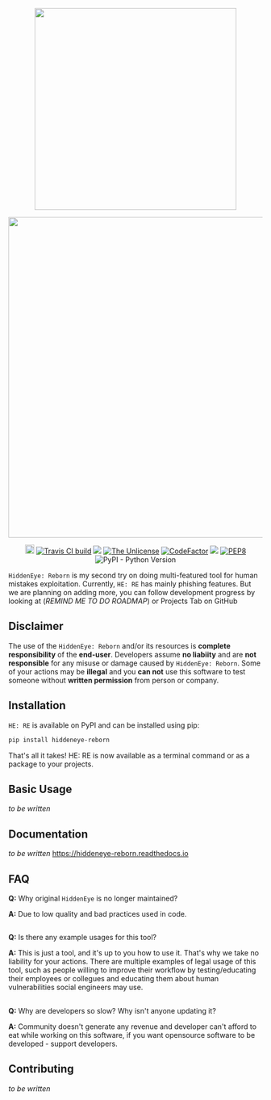 <p align="center"> 
    <img src="https://github.com/Open-Security-Group-OSG/HiddenEyeReborn/raw/master/art/HiddenEyeLogo.svg" width="400">
</p>
<p align="center">
    <img src="https://github.com/Open-Security-Group-OSG/HiddenEyeReborn/raw/master/art/HE:RE_text.svg" width="635">
</p>
<p align="center">
    <a href="https://badge.fury.io/py/hiddeneye-reborn"><img src="https://badge.fury.io/py/hiddeneye-reborn.svg" alt="PyPI version" height="18"></a>
    <a href="https://travis-ci.com/github/Open-Security-Group-OSG/HiddenEyeReborn"><img title="Travis CI build" src="https://travis-ci.com/Open-Security-Group-OSG/HiddenEyeReborn.svg?branch=master"></a>
    <a href="https://codecov.io/gh/Open-Security-Group-OSG/HiddenEyeReborn"><img src="https://codecov.io/gh/Open-Security-Group-OSG/HiddenEyeReborn/branch/master/graph/badge.svg" /></a>
    <a href="https://unlicense.org"><img title="The Unlicense" src="https://img.shields.io/badge/license-Unlicense-black.svg"></a>
    <a href="https://www.codefactor.io/repository/github/open-security-group-osg/hiddeneyereborn"><img src="https://www.codefactor.io/repository/github/open-security-group-osg/hiddeneyereborn/badge" alt="CodeFactor" /></a>
    <a href="https://www.codacy.com/gh/Open-Security-Group-OSG/HiddenEyeReborn/dashboard?utm_source=github.com&amp;utm_medium=referral&amp;utm_content=Open-Security-Group-OSG/HiddenEyeReborn&amp;utm_campaign=Badge_Grade"><img src="https://app.codacy.com/project/badge/Grade/372e5b4c61764b8f87580cd57eec92b9"/></a>
    <a href="https://www.python.org/dev/peps/pep-0008/"><img title="PEP8" src="https://img.shields.io/badge/code%20style-pep8-blue.svg"></a>
    <img alt="PyPI - Python Version" src="https://img.shields.io/pypi/pyversions/hiddeneye-reborn">
</p>

`HiddenEye: Reborn` is my second try on doing multi-featured tool for human mistakes exploitation. 
Currently, `HE: RE` has mainly phishing features. But we are planning on adding more, you can follow development progress by looking at (*REMIND ME TO DO ROADMAP*) or Projects Tab on GitHub

## Disclaimer
The use of the `HiddenEye: Reborn` and/or its resources is **complete responsibility** of the **end-user**.
Developers assume **no liabiity** and are **not responsible** for any misuse or damage caused by `HiddenEye: Reborn`. 
Some of your actions may be **illegal** and you **can not** use this software to test someone without **written permission** from person or company.

## Installation
`HE: RE` is available on PyPI and can be installed using pip:
```sh
pip install hiddeneye-reborn
```
That's all it takes! HE: RE is now available as a terminal command or as a package to your projects.

## Basic Usage
*to be written*

## Documentation
*to be written*
https://hiddeneye-reborn.readthedocs.io

## FAQ
**Q:** Why original `HiddenEye` is no longer maintained?

**A:** Due to low quality and bad practices used in code.
##

**Q:** Is there any example usages for this tool?

**A:** This is just a tool, and it's up to you how to use it. That's why we take no liability for your actions. 
There are multiple examples of legal usage of this tool, such as people willing to improve their workflow by testing/educating their employees or collegues and educating them about human vulnerabilities social engineers may use.
##

**Q:** Why are developers so slow? Why isn't anyone updating it?

**A:** Community doesn't generate any revenue and developer can't afford to eat while working on this software, if you want opensource software to be developed - support developers.
##

## Contributing
*to be written*

